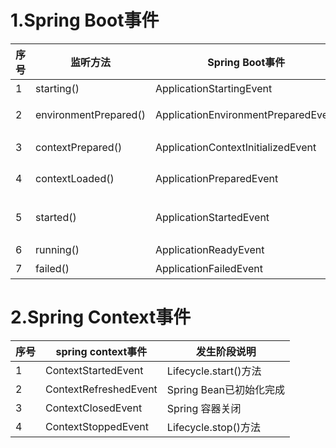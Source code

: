 # 1.Spring Boot事件

| 序号 | 监听方法              | Spring Boot事件                     | 发生阶段说明                                                 |
| ---- | --------------------- | ----------------------------------- | ------------------------------------------------------------ |
| 1    | starting()            | ApplicationStartingEvent            | Spring 应用刚启动                                            |
| 2    | environmentPrepared() | ApplicationEnvironmentPreparedEvent | ConfigurableEnvironment 准备妥当，允许将其调整               |
| 3    | contextPrepared()     | ApplicationContextInitializedEvent  | ConfigurableApplicationContext 准备妥当，允许将其调整        |
| 4    | contextLoaded()       | ApplicationPreparedEvent            | ConfigurableApplicationContext 已装载，但仍未启动            |
| 5    | started()             | ApplicationStartedEvent             | ConfigurableApplicationContext 已启动，此时 Spring Bean 已初始化完成 |
| 6    | running()             | ApplicationReadyEvent               | Spring 应用正在运行                                          |
| 7    | failed()              | ApplicationFailedEvent              | Spring 应用运行失败                                          |

# 2.Spring Context事件

| 序号 | spring context事件    | 发生阶段说明            |
| ---- | --------------------- | ----------------------- |
| 1    | ContextStartedEvent   | Lifecycle.start()方法   |
| 2    | ContextRefreshedEvent | Spring Bean已初始化完成 |
| 3    | ContextClosedEvent    | Spring 容器关闭         |
| 4    | ContextStoppedEvent   | Lifecycle.stop()方法    |

